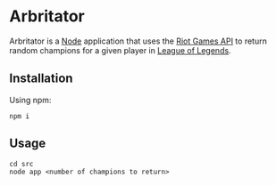 # Arbritator

Arbritator is a [Node][node-url] application that uses the [Riot Games API][riot-api-url] to return random champions for a given player in [League of Legends][lol-url].

## Installation

Using npm:
```
npm i
```


## Usage

```
cd src
node app <number of champions to return>
```

[node-url]: <https://nodejs.org/en/>
[riot-api-url]: <https://developer.riotgames.com/>
[lol-url]: <https://www.leagueoflegends.com/en-us/>
